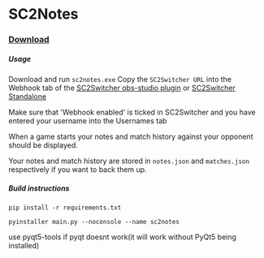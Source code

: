 # SC2Notes
### [Download](https://github.com/leigholiver/sc2notes/releases/latest)

##### Usage
Download and run `sc2notes.exe`
Copy the `SC2Switcher URL` into the Webhook tab of the [SC2Switcher obs-studio plugin](https://github.com/leigholiver/OBS-SC2Switcher) or [SC2Switcher Standalone](https://github.com/leigholiver/SC2Switcher-Standalone)

Make sure that 'Webhook enabled' is ticked in SC2Switcher and you have entered your username into the Usernames tab

When a game starts your notes and match history against your opponent should be displayed.

Your notes and match history are stored in `notes.json` and `matches.json` respectively if you want to back them up.

##### Build instructions
`pip install -r requirements.txt`

`pyinstaller main.py --noconsole --name sc2notes`

use pyqt5-tools if pyqt doesnt work(it will work without PyQt5 being installed)